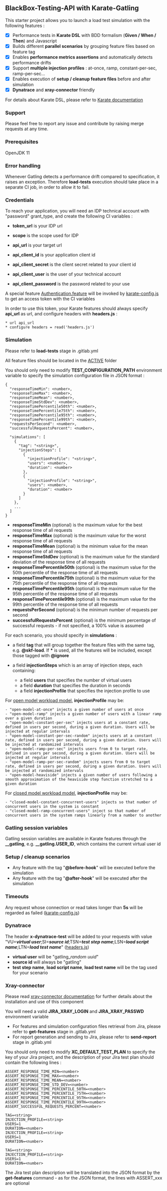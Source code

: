 ## BlackBox-Testing-API with Karate-Gatling

This starter project allows you to launch a load test simulation with the following features :

- [x] Performance tests in **Karate DSL** with BDD formalism (**Given / When / Then**) and Javascript
- [x] Builds different **parallel scenarios** by grouping feature files based on feature tag
- [x] Enables **performance metrics assertions** and automatically detects performance drifts
- [x] Support **multiple injection profiles** : at-once, ramp, constant-per-sec, ramp-per-sec...
- [x] Enables execution of **setup / cleanup feature files** before and after simulation
- [x] **Dynatrace** and **xray-connector** friendly

For details about Karate DSL, please refer to [Karate documentation](https://intuit.github.io/karate)

### Support

Please feel free to report any issue and contribute by raising merge requests at any time.

### Prerequisites

OpenJDK 11

### Error handling

Whenever Gatling detects a performance drift compared to specification, it raises an exception.
Therefore **load-tests** execution should take place in a separate CI job, in order to allow it to fail.

### Credentials

To reach your application, you will need an IDP technical account with "password" grant_type, and create the following CI variables :

- **token_url** is your IDP url
- **scope** is the scope used for IDP

- **api_url** is your target url
- **api_client_id** is your application client id
- **api_client_secret** is the client secret related to your client id
- **api_client_user** is the user of your technical account
- **api_client_password** is the password related to your use

A special feature [Authentication.feature](https://gitlabee.dt.renault.com/shared/boilerplate/black-box-testing/functionnal/api/-/tree/master/src/test/java/com/renault/auth/Authentication.feature) will be invoked by [karate-config.js](https://gitlabee.dt.renault.com/shared/boilerplate/black-box-testing/functionnal/api/-/tree/master/src/test/java/karate-config.js) to get an access token with the CI variables

In order to use this token, your Karate features should always specify **api_url** as url, and configure headers with **headers.js** :

```
* url api_url
* configure headers = read('headers.js')
```

### Simulation

Please refer to **load-tests** stage in .gitlab.yml

All feature files should be located in the [ACTIVE](https://gitlabee.dt.renault.com/shared/boilerplate/black-box-testing/functionnal/api/-/tree/master/src/test/java/com/renault/ACTIVE) folder

You should only need to modify **TEST_CONFIGURATION_PATH** environment variable to specify the simulation configuration file in JSON format :

```
{
  "responseTimeMin": <number>,
  "responseTimeMax": <number>,
  "responseTimeMean": <number>,
  "responseTimeStdDev": <number>,
  "responseTimePercentile50th": <number>,
  "responseTimePercentile75th": <number>,
  "responseTimePercentile95th": <number>,
  "responseTimePercentile99th": <number>,
  "requestsPerSecond": <number>,
  "successfulRequestsPercent": <number>,

  "simulations": [
    {
      "tag": "<string>",
      "injectionSteps": [
        {
          "injectionProfile": "<string>",
          "users": <number>,
          "duration": <number>
        },
        {
          "injectionProfile": "<string>",
          "users": <number>,
          "duration": <number>
        }
      ]
    },
    ...
  ]
}
```

- **responseTimeMin** (optional) is the maximum value for the best response time of all requests
- **responseTimeMax** (optional) is the maximum value for the worst response time of all requests
- **responseTimeMean** (optional) is the minimum value for the mean response time of all requests
- **responseTimeStdDev** (optional) is the maximum value for the standard deviation of the response time of all requests
- **responseTimePercentile50th** (optional) is the maximum value for the 50th percentile of the response time of all requests
- **responseTimePercentile75th** (optional) is the maximum value for the 75th percentile of the response time of all requests
- **responseTimePercentile95th** (optional) is the maximum value for the 95th percentile of the response time of all requests
- **responseTimePercentile99th** (optional) is the maximum value for the 99th percentile of the response time of all requests
- **requestsPerSecond** (optional) is the minimum number of requests per second
- **successfulRequestsPercent** (optional) is the minimum percentage of successful requests - if not specified, a 100% value is assumed

For each scenario, you should specify in **simulations** :

- a field **tag** that will group together the feature files with the same tag, e.g. **@skf-load**. If __*__ is used, all the features will be included, except those tagged with **@ignore**
- a field **injectionSteps** which is an array of injection steps, each containing:

    - a field **users** that specifies the number of virtual users
    - a field **duration** that specifies the duration in seconds
    - a field **injectionProfile** that specifies the injection profile to use

For [open model workload model](https://gatling.io/docs/current/general/simulation_setup/#open-model), **injectionProfile** may be:

    - "open-model-at-once" injects a given number of users at once
    - "open-model-ramp" injects a given number of users with a linear ramp over a given duration
    - "open-model-constant-per-sec" injects users at a constant rate, defined in users per second, during a given duration. Users will be injected at regular intervals
    - "open-model-constant-per-sec-random" injects users at a constant rate, defined in users per second, during a given duration. Users will be injected at randomized intervals
    - "open-model-ramp-per-sec" injects users from 0 to target rate, defined in users per second, during a given duration. Users will be injected at regular intervals
    - "open-model-ramp-per-sec-random" injects users from 0 to target rate, defined in users per second, during a given duration. Users will be injected at randomized intervals
    - "open-model-heaviside" injects a given number of users following a smooth approximation of the heaviside step function stretched to a given duration

For [closed model workload model](https://gatling.io/docs/current/general/simulation_setup/#closed-model), **injectionProfile** may be:

    - "closed-model-constant-concurrent-users" injects so that number of concurrent users in the system is constant
    - "closed-model-ramp-concurrent-users" inject so that number of concurrent users in the system ramps linearly from a number to another

### Gatling session variables

Gatling session variables are available in Karate features through the **__gatling**, e.g. **__gatling.USER_ID**, which contains the current virtual user id

### Setup / cleanup scenarios

- Any feature with the tag "**@before-hook**" will be executed before the simulation
- Any feature with the tag "**@after-hook**" will be executed after the simulation

### Timeouts

Any request whose connection or read takes longer than **5s** will be regarded as failed ([karate-config.js](https://gitlabee.dt.renault.com/shared/boilerplate/black-box-testing/functionnal/api/-/tree/master/src/test/java/karate-config.js))

### Dynatrace

The header **x-dynatrace-test** will be added to your requests with value "VU=***virtual user***;SI=***source id***;TSN=***test step name***;LSN=***load script name***;LTN=***load test name***" ([headers.js](https://gitlabee.dt.renault.com/shared/boilerplate/black-box-testing/functionnal/api/-/tree/master/src/test/java/headers.js))

- **virtual user** will be "gatling_*random uuid*"
- **source id** will always be "gatling"
- **test step name**, **load script name**, **load test name** will be the tag used for your scenario

### Xray-connector

Please read [xray-connector documentation](https://gitlabee.dt.renault.com/shared/components/quality/xray-connector) for further details about the installation and use of this component

You will need a valid **JIRA_XRAY_LOGIN** and **JIRA_XRAY_PASSWD** environment variable

- For features and simulation configuration files retrieval from Jira, please refer to **get-features** stage in .gitlab.yml
- For report generation and sending to Jira, please refer to **send-report** stage in .gitlab.yml

You should only need to modify **XC_DEFAULT_TEST_PLAN** to specify the key of your Jira project, and the description of your Jira test plan should contain the following lines :

```
ASSERT_RESPONSE_TIME_MIN=<number>
ASSERT_RESPONSE_TIME_MAX=<number>
ASSERT_RESPONSE_TIME_MEAN=<number>
ASSERT_RESPONSE_TIME_STD_DEV=<number>
ASSERT_RESPONSE_TIME_PERCENTILE_50TH=<number>
ASSERT_RESPONSE_TIME_PERCENTILE_75TH=<number>
ASSERT_RESPONSE_TIME_PERCENTILE_95TH=<number>
ASSERT_RESPONSE_TIME_PERCENTILE_99TH=<number>
ASSERT_SUCCESSFUL_REQUESTS_PERCENT=<number>

TAG=<string>
INJECTION_PROFILE=<string>
USERS=1
DURATION=<number>
INJECTION_PROFILE=<string>
USERS=1
DURATION=<number>

TAG=<string>
INJECTION_PROFILE=<string>
USERS=1
DURATION=<number>
```

The Jira test plan description will be translated into the JSON format by the **get-features** command - as for the JSON format, the lines with ASSERT_xxx are optional
